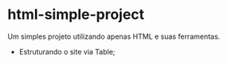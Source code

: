 # html-simple-project
Um simples projeto utilizando apenas HTML e suas ferramentas.

  - Estruturando o site via Table;
